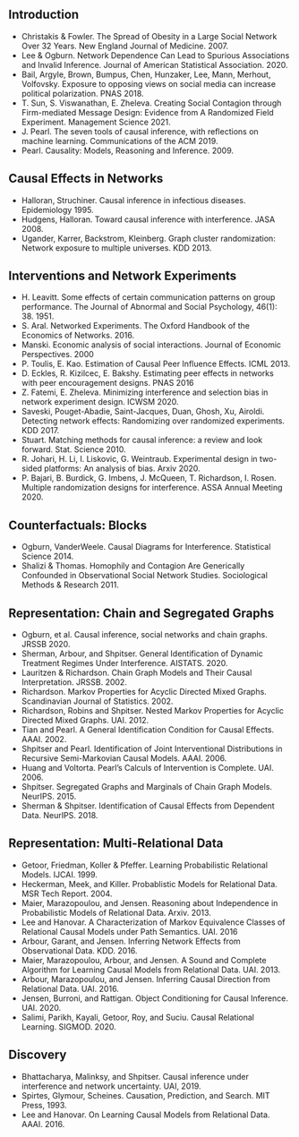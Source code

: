 ## Introduction
* Christakis & Fowler. The Spread of Obesity in a Large Social Network Over 32 Years. New England Journal of Medicine. 2007.
* Lee & Ogburn. Network Dependence Can Lead to Spurious Associations and Invalid Inference. Journal of American Statistical Association. 2020.
* Bail, Argyle, Brown, Bumpus, Chen, Hunzaker, Lee, Mann, Merhout, Volfovsky. Exposure to opposing views on social media can increase political polarization. PNAS 2018.
* T. Sun, S. Viswanathan, E. Zheleva. Creating Social Contagion through Firm-mediated Message Design: Evidence from A Randomized Field Experiment. Management Science 2021.
* J. Pearl. The seven tools of causal inference, with reflections on machine learning. Communications of the ACM 2019.
* Pearl. Causality: Models, Reasoning and Inference. 2009.

## Causal Effects in Networks
* Halloran, Struchiner. Causal inference in infectious diseases. Epidemiology 1995.
* Hudgens, Halloran. Toward causal inference with interference. JASA 2008.
* Ugander, Karrer, Backstrom, Kleinberg. Graph cluster randomization: Network exposure to multiple universes. KDD 2013.

## Interventions and Network Experiments
* H. Leavitt. Some effects of certain communication patterns on group performance. The Journal of Abnormal and Social Psychology, 46(1): 38. 1951.
* S. Aral. Networked Experiments. The Oxford Handbook of the Economics of Networks. 2016.
* Manski. Economic analysis of social interactions. Journal of Economic Perspectives. 2000  
* P. Toulis, E. Kao. Estimation of Causal Peer Influence Effects. ICML 2013.
* D. Eckles, R. Kizilcec, E. Bakshy. Estimating peer effects in networks with peer encouragement designs. PNAS 2016
* Z. Fatemi, E. Zheleva. Minimizing interference and selection bias in network experiment design. ICWSM 2020.
* Saveski, Pouget-Abadie, Saint-Jacques, Duan, Ghosh, Xu, Airoldi. Detecting network effects: Randomizing over randomized experiments. KDD 2017.
* Stuart. Matching methods for causal inference: a review and look forward. Stat. Science 2010.
* R. Johari, H. Li, I. Liskovic, G. Weintraub. Experimental design in two-sided platforms: An analysis of bias. Arxiv 2020.
* P. Bajari, B. Burdick, G. Imbens, J. McQueen, T. Richardson, I. Rosen. Multiple randomization designs for interference. ASSA Annual Meeting 2020. 

## Counterfactuals: Blocks
* Ogburn, VanderWeele. Causal Diagrams for Interference. Statistical Science 2014.
* Shalizi & Thomas. Homophily and Contagion Are Generically Confounded in Observational Social Network Studies. Sociological Methods & Research 2011.

## Representation: Chain and Segregated Graphs
* Ogburn, et al. Causal inference, social networks and chain graphs. JRSSB 2020.
* Sherman, Arbour, and Shpitser. General Identification of Dynamic Treatment Regimes Under Interference. AISTATS. 2020.
* Lauritzen & Richardson. Chain Graph Models and Their Causal Interpretation. JRSSB. 2002.
* Richardson. Markov Properties for Acyclic Directed Mixed Graphs. Scandinavian Journal of Statistics. 2002.
* Richardson, Robins and Shpitser. Nested Markov Properties for Acyclic Directed Mixed Graphs. UAI. 2012.
* Tian and Pearl. A General Identification Condition for Causal Effects. AAAI. 2002.
* Shpitser and Pearl. Identification of Joint Interventional Distributions in Recursive Semi-Markovian Causal Models. AAAI. 2006.
* Huang and Voltorta. Pearl’s Calculs of Intervention is Complete. UAI. 2006.
* Shpitser. Segregated Graphs and Marginals of Chain Graph Models. NeurIPS. 2015.
* Sherman & Shpitser. Identification of Causal Effects from Dependent Data. NeurIPS. 2018.

## Representation: Multi-Relational Data
* Getoor, Friedman, Koller & Pfeffer. Learning Probabilistic Relational Models. IJCAI. 1999.
* Heckerman, Meek, and Killer. Probablistic Models for Relational Data. MSR Tech Report. 2004.
* Maier, Marazopoulou, and Jensen. Reasoning about Independence in Probabilistic Models of Relational Data. Arxiv. 2013.
* Lee and Hanovar. A Characterization of Markov Equivalence Classes of Relational Causal Models under Path Semantics. UAI. 2016
* Arbour, Garant, and Jensen. Inferring Network Effects from Observational Data. KDD. 2016.
* Maier, Marazopoulou, Arbour, and Jensen. A Sound and Complete Algorithm for Learning Causal Models from Relational Data. UAI. 2013.
* Arbour, Marazopoulou, and Jensen. Inferring Causal Direction from Relational Data. UAI. 2016.
* Jensen, Burroni, and Rattigan. Object Conditioning for Causal Inference. UAI. 2020.
* Salimi, Parikh, Kayali, Getoor, Roy, and Suciu. Causal Relational Learning. SIGMOD. 2020.

## Discovery
* Bhattacharya, Malinksy, and Shpitser. Causal inference under interference and network uncertainty. UAI, 2019.
* Spirtes, Glymour, Scheines. Causation, Prediction, and Search. MIT Press, 1993.
* Lee and Hanovar. On Learning Causal Models from Relational Data. AAAI. 2016.



